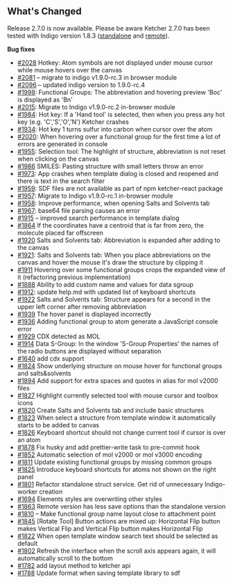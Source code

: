 ## What's Changed

Release 2.7.0 is now available.
Please be aware Ketcher 2.7.0 has been tested with Indigo version 1.8.3 ([standalone](https://www.npmjs.com/package/indigo-ketcher/v/1.9.0) and [remote](https://hub.docker.com/layers/epmlsop/indigo-service/1.9.0/images/sha256-c558047f1b359678e204fd9d32951d8c87b45e49c508b4b434a35ddb88c8e8d9?context=explore)).

**Bug fixes**

* [#2028](https://github.com/epam/ketcher/issues/2028) Hotkey: Atom symbols are not displayed under mouse cursor while mouse hovers over the canvas
* [#2081](https://github.com/epam/ketcher/issues/2081) – migrate to indigo v1.9.0-rc.3 in browser module
* [#2096](https://github.com/epam/ketcher/issues/2096) – updated indigo version to 1.9.0-rc.4
* [#1998](https://github.com/epam/ketcher/issues/1998): Functional Groups: The abbreviation and hovering preview 'Boc' is displayed as 'Bn'
* [#2015](https://github.com/epam/ketcher/issues/2015): Migrate to Indigo v1.9.0-rc.2 in-browser module
* [#1984](https://github.com/epam/ketcher/issues/1984): Hot key: If a 'Hand tool' is selected, then when you press any hot key (e.g. 'C','S','O','N') Ketcher crashes
* [#1934](https://github.com/epam/ketcher/issues/1934): Hot key 1 turns sulfur into carbon when cursor over the atom
* [#2020](https://github.com/epam/ketcher/issues/2020): When hovering over a functional group for the first time a lot of errors are generated in console
* [#1955](https://github.com/epam/ketcher/issues/1955): Selection tool: The highlight of structure, abbreviation is not reset when clicking on the canvas
* [#1986](https://github.com/epam/ketcher/issues/1986) SMILES: Pasting structure with small letters throw an error
* [#1973](https://github.com/epam/ketcher/issues/1973): App crashes when template dialog is closed and reopened and there is text in the search filter
* [#1959](https://github.com/epam/ketcher/issues/1959): SDF files are not available as part of npm ketcher-react package
* [#1957](https://github.com/epam/ketcher/issues/1957): Migrate to Indigo v1.9.0-rc.1 in-browser module
* [#1958](https://github.com/epam/ketcher/issues/1958): Improve performance, when opening Salts and Solvents tab
* [#1967](https://github.com/epam/ketcher/issues/1967): base64 file parsing causes an error
* [#1915](https://github.com/epam/ketcher/issues/1915) – improved search performance in template dialog
* [#1864](https://github.com/epam/ketcher/issues/1864) If the coordinates have a centroid that is far from zero, the molecule placed far offscreen
* [#1920](https://github.com/epam/ketcher/issues/1920) Salts and Solvents tab: Abbreviation is expanded after adding to the canvas
* [#1921](https://github.com/epam/ketcher/issues/1921): Salts and Solvents tab: When you place abbreviations on the canvas and hover the mouse it's draw the structure by clipping it
* [#1911](https://github.com/epam/ketcher/issues/1911) Hovering over some functional groups crops the expanded view of it (refactoring previous implementation)
* [#1888](https://github.com/epam/ketcher/issues/1888) Ability to add custom name and values for data sgroup
* [#1912](https://github.com/epam/ketcher/issues/1912): update help.md with updated list of keyboard shortcuts
* [#1922](https://github.com/epam/ketcher/issues/1922) Salts and Solvents tab: Structure appears for a second in the upper left corner after removing abbreviation
* [#1939](https://github.com/epam/ketcher/issues/1939) The hover panel is displayed incorrectly
* [#1936](https://github.com/epam/ketcher/issues/1936) Adding functional group to atom generate a JavaScript console error
* [#1929](https://github.com/epam/ketcher/issues/1929) CDX detected as MOL
* [#1914](https://github.com/epam/ketcher/issues/1914) Data S-Group: In the window 'S-Group Properties' the names of the radio buttons are displayed without separation
* [#1640](https://github.com/epam/ketcher/issues/1640) add cdx support
* [#1824](https://github.com/epam/ketcher/issues/1824) Show underlying structure on mouse hover for functional groups and salts&solvents
* [#1894](https://github.com/epam/ketcher/issues/1894) Add support for extra spaces and quotes in alias for mol v2000 files
* [#1827](https://github.com/epam/ketcher/issues/1827) Highlight currently selected tool with mouse cursor and toolbox icons
* [#1820](https://github.com/epam/ketcher/issues/1820) Create Salts and Solvents tab and include basic structures
* [#1823](https://github.com/epam/ketcher/issues/1823) When select a structure from template window it automatically starts to be added to canvas
* [#1826](https://github.com/epam/ketcher/issues/1826) Keyboard shortcut should not change current tool if cursor is over an atom
* [#1878](https://github.com/epam/ketcher/issues/1878) Fix husky and add prettier-write task to pre-commit hook
* [#1852](https://github.com/epam/ketcher/issues/1852) Automatic selection of mol v2000 or mol v3000 encoding
* [#1811](https://github.com/epam/ketcher/issues/1811) Update existing functional groups by missing common groups
* [#1825](https://github.com/epam/ketcher/issues/1825) Introduce keyboard shortcuts for atoms not shown on the right panel
* [#1801](https://github.com/epam/ketcher/issues/1801) Refactor standalone struct service. Get rid of unnecessary Indigo-worker creation
* [#1694](https://github.com/epam/ketcher/issues/1694) Elements styles are overwriting other styles
* [#1863](https://github.com/epam/ketcher/issues/1863) Remote version has less save options than the standalone version
* [#1810](https://github.com/epam/ketcher/issues/1810) – Make functional group name layout close to attachment point
* [#1845](https://github.com/epam/ketcher/issues/1845) [Rotate Tool] Button actions are mixed up: Horizontal Flip button makes Vertical Flip and Vertical Flip button makes Horizontal Flip
* [#1822](https://github.com/epam/ketcher/issues/1822) When open template window search text should be selected as default
* [#1802](https://github.com/epam/ketcher/issues/1802) Refresh the interface when the scroll axis appears again, it will automatically scroll to the bottom
* [#1782](https://github.com/epam/ketcher/issues/1782) add layout method to ketcher api
* [#1788](https://github.com/epam/ketcher/issues/1788) Update format when saving template library to sdf
